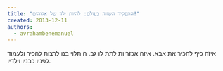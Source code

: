 ```yaml
---
title: "התפקיד השווה בעולם: להיות ילד של אלוהים!"
created: 2013-12-11
authors: 
  - avrahambenemanuel
---
```


איזה כיף להכיר את אבא. איזה אכזריות לתת לו גב. ה תלוי בנו לרצות להכיר ולעמוד לפניו כבניו וילדיו.
